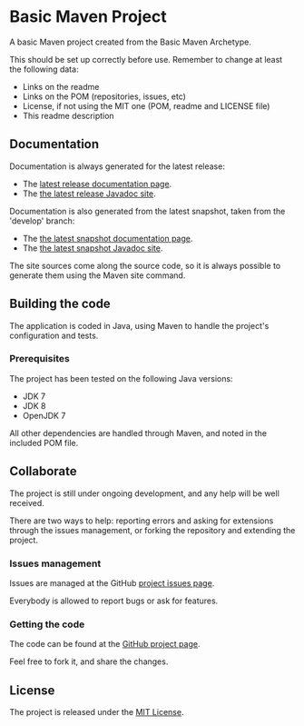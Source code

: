 # Basic Maven Project
A basic Maven project created from the Basic Maven Archetype.

This should be set up correctly before use. Remember to change at least the following data:

- Links on the readme
- Links on the POM (repositories, issues, etc)
- License, if not using the MIT one (POM, readme and LICENSE file)
- This readme description

## Documentation
Documentation is always generated for the latest release:

- The [latest release documentation page][site-release].
- The [the latest release Javadoc site][javadoc-release].

Documentation is also generated from the latest snapshot, taken from the 'develop' branch:

- The [the latest snapshot documentation page][site-develop].
- The [the latest snapshot Javadoc site][javadoc-develop].

The site sources come along the source code, so it is always possible to generate them using the Maven site command.

## Building the code
The application is coded in Java, using Maven to handle the project's configuration and tests.

### Prerequisites
The project has been tested on the following Java versions:
* JDK 7
* JDK 8
* OpenJDK 7

All other dependencies are handled through Maven, and noted in the included POM file.

## Collaborate

The project is still under ongoing development, and any help will be well received.

There are two ways to help: reporting errors and asking for extensions through the issues management, or forking the repository and extending the project.

### Issues management
Issues are managed at the GitHub [project issues page][issues].

Everybody is allowed to report bugs or ask for features.

### Getting the code
The code can be found at the [GitHub project page][scm].

Feel free to fork it, and share the changes.

## License
The project is released under the [MIT License][license].

[issues]: https://github.com/${repoUserId}/${repoProjectId}/issues
[javadoc-develop]: ${siteReleasePublic}/maven/${repoProjectId}/apidocs
[javadoc-release]: ${siteDevelopPublic}/maven/${repoProjectId}/apidocs
[license]: http://www.opensource.org/licenses/mit-license.php
[scm]: https://github.com/${repoUserId}/${repoProjectId}
[site-develop]: ${siteDevelopPublic}/maven/${repoProjectId}
[site-release]: ${siteReleasePublic}/maven/${repoProjectId}
